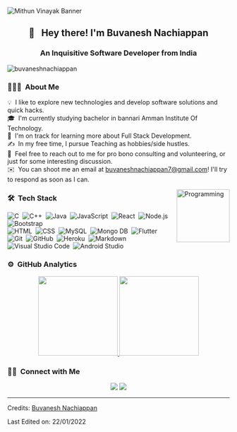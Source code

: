 ![Mithun Vinayak Banner](https://github.com/MithunVinayak/Mithunvinayak/blob/master/Assets/Banner_Gif.gif)


## <h2 align='center'>👋 &nbsp; Hey there! I'm Buvanesh Nachiappan</h2>
<h3 align="center">An Inquisitive Software Developer from India</h3>

<p align="left"> <img src="https://komarev.com/ghpvc/?username=mithunvinayak&label=Profile%20views&color=0e75b6&style=flat" alt="buvaneshnachiappan" /> </p>

### 👨🏻‍💻 &nbsp;About Me

💡 &nbsp;I like to explore new technologies and develop software solutions and quick hacks.\
🎓 &nbsp;I'm currently studying bachelor in bannari Amman Institute Of Technology.\
🌱 &nbsp;I'm on track for learning more about Full Stack Development.\
✍️ &nbsp;In my free time, I pursue Teaching as hobbies/side hustles.\
💬 &nbsp;Feel free to reach out to me for pro bono consulting and volunteering, or just for some interesting discussion.\
✉️ &nbsp;You can shoot me an email at buvaneshnachiappan7@gmail.com! I'll try to respond as soon as I can.

<img height="120em" alt="Programming" src="https://github.com/MithunVinayak/Mithunvinayak/blob/master/Assets/programmer%20Gif.gif" align="right"/>

### 🛠 &nbsp;Tech Stack
![C](https://img.shields.io/badge/-C-05122A?style=flat&logo=C&logoColor=A8B9CC)&nbsp;
![C++](https://img.shields.io/badge/-C++-05122A?style=flat&logo=C%2B%2B&logoColor=00599C)&nbsp;
![Java](https://img.shields.io/badge/-Java-05122A?style=flat&logo=Java&logoColor=FFA518)&nbsp;
![JavaScript](https://img.shields.io/badge/-JavaScript-05122A?style=flat&logo=javascript)&nbsp;
![React](https://img.shields.io/badge/-React-05122A?style=flat&logo=react)&nbsp;
![Node.js](https://img.shields.io/badge/-Node.js-05122A?style=flat&logo=node.js)&nbsp;
![Bootstrap](https://img.shields.io/badge/-Bootstrap-05122A?style=flat&logo=bootstrap&logoColor=563D7C)\
![HTML](https://img.shields.io/badge/-HTML-05122A?style=flat&logo=HTML5)&nbsp;
![CSS](https://img.shields.io/badge/-CSS-05122A?style=flat&logo=CSS3&logoColor=1572B6)&nbsp;
![MySQL](https://img.shields.io/badge/-MySQL-05122A?style=flat&logo=mysql&logoColor=000000)&nbsp;
![Mongo DB](https://img.shields.io/badge/-Mongo%20DB-05122A?style=flat&logo=mongoDB&logoColor=47A248)&nbsp;
![Flutter](https://img.shields.io/badge/-Flutter-05122A?style=flat&logo=flutter&logoColor=02569B)&nbsp;
![Git](https://img.shields.io/badge/-Git-05122A?style=flat&logo=git)&nbsp;
![GitHub](https://img.shields.io/badge/-GitHub-05122A?style=flat&logo=github)&nbsp;
![Heroku](https://img.shields.io/badge/-Heroku-05122A?style=flat&logo=heroku)&nbsp;
![Markdown](https://img.shields.io/badge/-Markdown-05122A?style=flat&logo=markdown)&nbsp;
![Visual Studio Code](https://img.shields.io/badge/-Visual%20Studio%20Code-05122A?style=flat&logo=visual-studio-code&logoColor=007ACC)&nbsp;
![Android Studio](https://img.shields.io/badge/-Android%20Studio-05122A?style=flat&logo=android-studio&logoColor=3DDC84)&nbsp;

### ⚙️ &nbsp;GitHub Analytics

<p align="center">
<a href="https://github.com/buvaneshnachiappan-it19">
  <img height="180em" src="https://github-readme-stats-eight-theta.vercel.app/api?username=MithunVinayak&show_icons=true&theme=algolia&include_all_commits=true&count_private=true"/>
  <img height="180em" src="https://github-readme-stats-eight-theta.vercel.app/api/top-langs/?username=MithunVinayak&layout=compact&langs_count=8&theme=algolia"/>
</a>
</p>

### 🤝🏻 &nbsp;Connect with Me
<p align="center">
<a href="mailto:buvaneshnachiappan7@gmail.com"><img src="https://img.shields.io/badge/-buvaneshnachiappan7-D14836?style=flat&logo=Gmail&logoColor=white"/></a>
<a href="https://instagram.com/bu_vi.b"><img src="https://img.shields.io/badge/@bu_vi.b-E4405F?style=flat&logo=Instagram&logoColor=white"/></a>
</p>

-----
Credits: [Buvanesh Nachiappan](https://github.com/buvaneshnachiappan-it19)

Last Edited on: 22/01/2022
